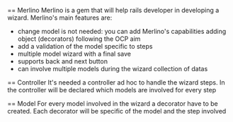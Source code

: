 == Merlino
Merlino is a gem that will help rails developer in developing a wizard. Merlino's main features are:
  * change model is not needed: you can add Merlino's capabilities adding object (decorators) following the OCP aim
  * add a validation of the model specific to steps
  * multiple model wizard with a final save
  * supports back and next button
  * can involve multiple models during the wizard collection of datas
  
== Controller
It's needed a controller ad hoc to handle the wizard steps. In the controller will be declared which models are involved for every step

== Model
For every model involved in the wizard a decorator have to be created. Each decorator will be specific of the model and the step involved
